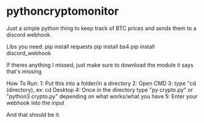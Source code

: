 # pythoncryptomonitor
Just a simple python thing to keep track of BTC prices and sends them to a discord webhook.

Libs you need:
pip install requests
pip install bs4
pip install discord_webhook

If theres anything I missed, just make sure to download the module it says that's missing

How To Run:
1: Put this into a folder/in a directory
2: Open CMD
3: type "cd (directory), ex: cd Desktop
4: Once in the directory type "py crypto.py" or "python3 crypto.py" depending on what works/what you have
5: Enter your webhook into the input

And that should be it.
